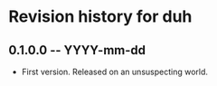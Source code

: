 # Revision history for duh

## 0.1.0.0 -- YYYY-mm-dd

* First version. Released on an unsuspecting world.
